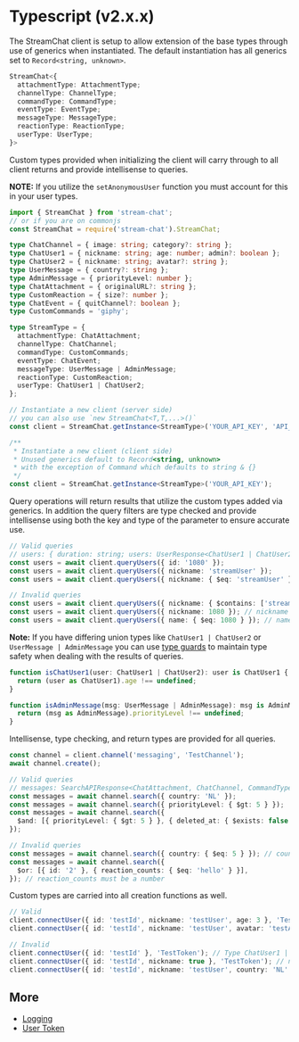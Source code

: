 # Typescript (v2.x.x)

The StreamChat client is setup to allow extension of the base types through use of generics when instantiated. The default instantiation has all generics set to `Record<string, unknown>`.

```typescript
StreamChat<{
  attachmentType: AttachmentType;
  channelType: ChannelType;
  commandType: CommandType;
  eventType: EventType;
  messageType: MessageType;
  reactionType: ReactionType;
  userType: UserType;
}>
```

Custom types provided when initializing the client will carry through to all client returns and provide intellisense to queries.

**NOTE:** If you utilize the `setAnonymousUser` function you must account for this in your user types.

```typescript
import { StreamChat } from 'stream-chat';
// or if you are on commonjs
const StreamChat = require('stream-chat').StreamChat;

type ChatChannel = { image: string; category?: string };
type ChatUser1 = { nickname: string; age: number; admin?: boolean };
type ChatUser2 = { nickname: string; avatar?: string };
type UserMessage = { country?: string };
type AdminMessage = { priorityLevel: number };
type ChatAttachment = { originalURL?: string };
type CustomReaction = { size?: number };
type ChatEvent = { quitChannel?: boolean };
type CustomCommands = 'giphy';

type StreamType = {
  attachmentType: ChatAttachment;
  channelType: ChatChannel;
  commandType: CustomCommands;
  eventType: ChatEvent;
  messageType: UserMessage | AdminMessage;
  reactionType: CustomReaction;
  userType: ChatUser1 | ChatUser2;
};

// Instantiate a new client (server side)
// you can also use `new StreamChat<T,T,...>()`
const client = StreamChat.getInstance<StreamType>('YOUR_API_KEY', 'API_KEY_SECRET');

/**
 * Instantiate a new client (client side)
 * Unused generics default to Record<string, unknown>
 * with the exception of Command which defaults to string & {}
 */
const client = StreamChat.getInstance<StreamType>('YOUR_API_KEY');
```

Query operations will return results that utilize the custom types added via generics. In addition the query filters are type checked and provide intellisense using both the key and type of the parameter to ensure accurate use.

```typescript
// Valid queries
// users: { duration: string; users: UserResponse<ChatUser1 | ChatUser2>[]; }
const users = await client.queryUsers({ id: '1080' });
const users = await client.queryUsers({ nickname: 'streamUser' });
const users = await client.queryUsers({ nickname: { $eq: 'streamUser' } });

// Invalid queries
const users = await client.queryUsers({ nickname: { $contains: ['stream'] } }); // $contains is only an operator on arrays
const users = await client.queryUsers({ nickname: 1080 }); // nickname must be a string
const users = await client.queryUsers({ name: { $eq: 1080 } }); // name must be a string
```

**Note:** If you have differing union types like `ChatUser1 | ChatUser2` or `UserMessage | AdminMessage` you can use [type guards](https://www.typescriptlang.org/docs/handbook/advanced-types.html#type-guards-and-differentiating-types) to maintain type safety when dealing with the results of queries.

```typescript
function isChatUser1(user: ChatUser1 | ChatUser2): user is ChatUser1 {
  return (user as ChatUser1).age !== undefined;
}

function isAdminMessage(msg: UserMessage | AdminMessage): msg is AdminMessage {
  return (msg as AdminMessage).priorityLevel !== undefined;
}
```

Intellisense, type checking, and return types are provided for all queries.

```typescript
const channel = client.channel('messaging', 'TestChannel');
await channel.create();

// Valid queries
// messages: SearchAPIResponse<ChatAttachment, ChatChannel, CommandTypes, UserMessage | AdminMessage, CustomReaction, ChatUser1 | ChatUser2>
const messages = await channel.search({ country: 'NL' });
const messages = await channel.search({ priorityLevel: { $gt: 5 } });
const messages = await channel.search({
  $and: [{ priorityLevel: { $gt: 5 } }, { deleted_at: { $exists: false } }],
});

// Invalid queries
const messages = await channel.search({ country: { $eq: 5 } }); // country must be a string
const messages = await channel.search({
  $or: [{ id: '2' }, { reaction_counts: { $eq: 'hello' } }],
}); // reaction_counts must be a number
```

Custom types are carried into all creation functions as well.

```typescript
// Valid
client.connectUser({ id: 'testId', nickname: 'testUser', age: 3 }, 'TestToken');
client.connectUser({ id: 'testId', nickname: 'testUser', avatar: 'testAvatar' }, 'TestToken');

// Invalid
client.connectUser({ id: 'testId' }, 'TestToken'); // Type ChatUser1 | ChatUser2 requires nickname for both types
client.connectUser({ id: 'testId', nickname: true }, 'TestToken'); // nickname must be a string
client.connectUser({ id: 'testId', nickname: 'testUser', country: 'NL' }, 'TestToken'); // country does not exist on type ChatUser1 | ChatUser2
```

## More

- [Logging](./logging.md)
- [User Token](./userToken.md)
